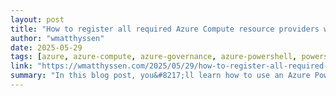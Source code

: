 ```yaml
---
layout: post
title: "How to register all required Azure Compute resource providers with Azure PowerShell on a new subscription"
author: "wmatthyssen"
date: 2025-05-29
tags: [azure, azure-compute, azure-governance, azure-powershell, powershell-script]
link: "https://wmatthyssen.com/2025/05/29/how-to-register-all-required-azure-compute-resource-providers-with-azure-powershell-on-a-new-subscription/"
summary: "In this blog post, you&#8217;ll learn how to use an Azure PowerShell script to automatically register all the necessary AzureContinue Reading"
---
```

